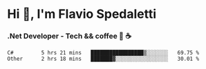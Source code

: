 # Hi 👋, I'm Flavio Spedaletti
### .Net Developer - Tech && coffee 🤖 ☕

<!--START_SECTION:waka-->
```text
C#         5 hrs 21 mins   █████████████████▒░░░░░░░   69.75 % 
Other      2 hrs 18 mins   ███████▓░░░░░░░░░░░░░░░░░   30.01 % 
```
<!--END_SECTION:waka-->

<!--
[![Top Langs](https://github-readme-stats.vercel.app/api/top-langs/?username=flaviospedaletti&layout=compact&theme=radical)](https://github.com/anuraghazra/github-readme-stats)
-->

<!--
**FlavioSpedaletti/FlavioSpedaletti** is a ✨ _special_ ✨ repository because its `README.md` (this file) appears on your GitHub profile.

Here are some ideas to get you started:

- 🔭 I’m currently working on ...
- 🌱 I’m currently learning ...
- 👯 I’m looking to collaborate on ...
- 🤔 I’m looking for help with ...
- 💬 Ask me about ...
- 📫 How to reach me: ...
- 😄 Pronouns: ...
- ⚡ Fun fact: ...
-->
